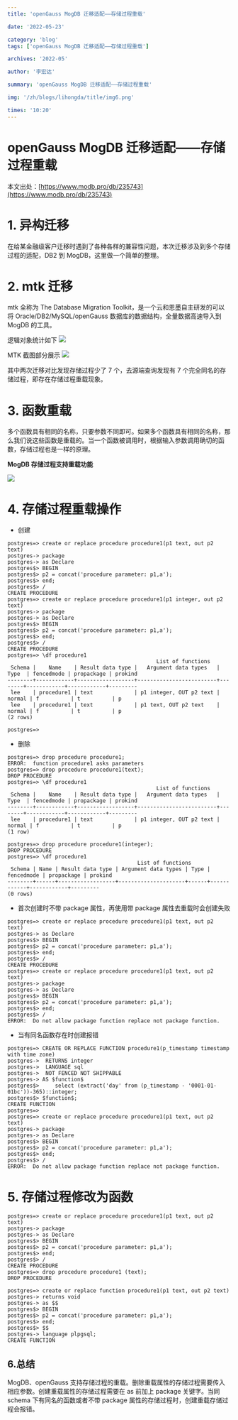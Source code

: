 ```yaml
---
title: 'openGauss MogDB 迁移适配——存储过程重载'

date: '2022-05-23'

category: 'blog'
tags: ['openGauss MogDB 迁移适配——存储过程重载']

archives: '2022-05'

author: '李宏达'

summary: 'openGauss MogDB 迁移适配——存储过程重载'

img: '/zh/blogs/lihongda/title/img6.png'

times: '10:20'
---
```


# openGauss MogDB 迁移适配——存储过程重载

本文出处：[https://www.modb.pro/db/235743](https://www.modb.pro/db/235743)

# 1. 异构迁移

在给某金融级客户迁移时遇到了各种各样的兼容性问题，本次迁移涉及到多个存储过程的适配，DB2 到 MogDB，这里做一个简单的整理。

# 2. mtk 迁移

mtk 全称为 The Database Migration Toolkit，是一个云和恩墨自主研发的可以将 Oracle/DB2/MySQL/openGauss 数据库的数据结构，全量数据高速导入到 MogDB 的工具。

逻辑对象统计如下
<img src='./figures/20220111-995ebb13-e718-432e-b15d-8f0bd7cf6c47.png'>

MTK 截图部分展示
<img src='./figures/20220111-17b2f4e2-906c-4567-8ff1-4b738366e0b8.png'>

其中两次迁移对比发现存储过程少了 7 个，去源端查询发现有 7 个完全同名的存储过程，即存在存储过程重载现象。

# 3. 函数重载

多个函数具有相同的名称，只要参数不同即可。如果多个函数具有相同的名称，那么我们说这些函数是重载的。当一个函数被调用时，根据输入参数调用确切的函数，存储过程也是一样的原理。

**MogDB 存储过程支持重载功能**

<img src='./figures/20220111-35a0fc57-0dce-49aa-a35e-b354c8ab66a5.png'>

# 4. 存储过程重载操作

- 创建

```
postgres=> create or replace procedure procedure1(p1 text, out p2 text)
postgres-> package
postgres-> as Declare
postgres$> BEGIN
postgres$> p2 = concat('procedure parameter: p1,a');
postgres$> end;
postgres$> /
CREATE PROCEDURE
postgres=> create or replace procedure procedure1(p1 integer, out p2 text)
postgres-> package
postgres-> as Declare
postgres$> BEGIN
postgres$> p2 = concat('procedure parameter: p1,a');
postgres$> end;
postgres$> /
CREATE PROCEDURE
postgres=> \df procedure1
                                               List of functions
 Schema |    Name    | Result data type |   Argument data types   |  Type  | fencedmode | propackage | prokind
--------+------------+------------------+-------------------------+--------+------------+------------+---------
 lee    | procedure1 | text             | p1 integer, OUT p2 text | normal | f          | t          | p
 lee    | procedure1 | text             | p1 text, OUT p2 text    | normal | f          | t          | p
(2 rows)

postgres=>

```

- 删除

```
postgres=> drop procedure procedure1;
ERROR:  function procedure1 asks parameters
postgres=> drop procedure procedure1(text);
DROP PROCEDURE
postgres=> \df procedure1
                                               List of functions
 Schema |    Name    | Result data type |   Argument data types   |  Type  | fencedmode | propackage | prokind
--------+------------+------------------+-------------------------+--------+------------+------------+---------
 lee    | procedure1 | text             | p1 integer, OUT p2 text | normal | f          | t          | p
(1 row)

postgres=> drop procedure procedure1(integer);
DROP PROCEDURE
postgres=> \df procedure1
                                         List of functions
 Schema | Name | Result data type | Argument data types | Type | fencedmode | propackage | prokind
--------+------+------------------+---------------------+------+------------+------------+---------
(0 rows)

```

- 首次创建时不带 package 属性，再使用带 package 属性去重载时会创建失败

```
postgres=> create or replace procedure procedure1(p1 text, out p2 text)
postgres-> as Declare
postgres$> BEGIN
postgres$> p2 = concat('procedure parameter: p1,a');
postgres$> end;
postgres$> /
CREATE PROCEDURE
postgres=> create or replace procedure procedure1(p1 text, out p2 text)
postgres-> package
postgres-> as Declare
postgres$> BEGIN
postgres$> p2 = concat('procedure parameter: p1,a');
postgres$> end;
postgres$> /
ERROR:  Do not allow package function replace not package function.

```

- 当有同名函数存在时创建报错

```
postgres=> CREATE OR REPLACE FUNCTION procedure1(p_timestamp timestamp with time zone)
postgres->  RETURNS integer
postgres->  LANGUAGE sql
postgres->  NOT FENCED NOT SHIPPABLE
postgres-> AS $function$
postgres$>     select (extract('day' from (p_timestamp - '0001-01-01bc'))-365)::integer;
postgres$> $function$;
CREATE FUNCTION
postgres=>
postgres=> create or replace procedure procedure1(p1 text, out p2 text)
postgres-> package
postgres-> as Declare
postgres$> BEGIN
postgres$> p2 = concat('procedure parameter: p1,a');
postgres$> end;
postgres$> /
ERROR:  Do not allow package function replace not package function.

```

# 5. 存储过程修改为函数

```
postgres=> create or replace procedure procedure1(p1 text, out p2 text)
postgres-> package
postgres-> as Declare
postgres$> BEGIN
postgres$> p2 = concat('procedure parameter: p1,a');
postgres$> end;
postgres$> /
CREATE PROCEDURE
postgres=> drop procedure procedure1 (text);
DROP PROCEDURE

postgres=> create or replace function procedure1(p1 text, out p2 text)
postgres-> returns void
postgres-> as $$
postgres$> BEGIN
postgres$> p2 = concat('procedure parameter: p1,a');
postgres$> end;
postgres$> $$
postgres-> language plpgsql;
CREATE FUNCTION

```

## 6.总结

MogDB、openGauss 支持存储过程的重载。删除重载属性的存储过程需要传入相应参数。创建重载属性的存储过程需要在 as 前加上 package 关键字。当同 schema 下有同名的函数或者不带 package 属性的存储过程时，创建重载存储过程会报错。
